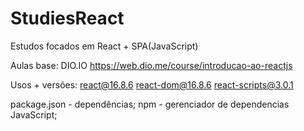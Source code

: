 # StudiesReact
Estudos focados em React + SPA(JavaScript)

Aulas base: DIO.IO
https://web.dio.me/course/introducao-ao-reactjs

Usos + versões:
react@16.8.6 
react-dom@16.8.6 
react-scripts@3.0.1

package.json - dependências;
npm - gerenciador de dependencias JavaScript;